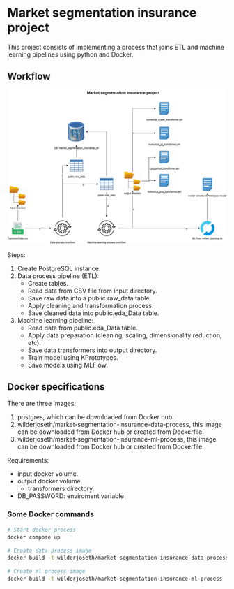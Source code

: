# Market segmentation insurance project

This project consists of implementing a process that joins ETL and machine learning pipelines using python and Docker.

## Workflow

![workflow](0_assets/diagram.drawio.png "Workflow")

Steps:

1. Create PostgreSQL instance.
2. Data process pipeline (ETL):
    * Create tables.
    * Read data from CSV file from input directory.
    * Save raw data into a public.raw_data table.
    * Apply cleaning and transformation process.
    * Save cleaned data into public.eda_Data table.
3. Machine learning pipeline:
    * Read data from public.eda_Data table.
    * Apply data preparation (cleaning, scaling, dimensionality reduction, etc).
    * Save data transformers into output directory.
    * Train model using KPrototypes.
    * Save models using MLFlow.

## Docker specifications

There are three images:

1. postgres, which can be downloaded from Docker hub.
2. wilderjoseth/market-segmentation-insurance-data-process, this image can be downloaded from Docker hub or created from Dockerfile.
3. wilderjoseth/market-segmentation-insurance-ml-process, this image can be downloaded from Docker hub or created from Dockerfile.

Requirements:

* input docker volume.
* output docker volume.
  * transformers directory.
* DB_PASSWORD: enviroment variable

### Some Docker commands

```bash
# Start docker process
docker compose up
```

```bash
# Create data process image
docker build -t wilderjoseth/market-segmentation-insurance-data-process .
```

```bash
# Create ml process image
docker build -t wilderjoseth/market-segmentation-insurance-ml-process .
```
